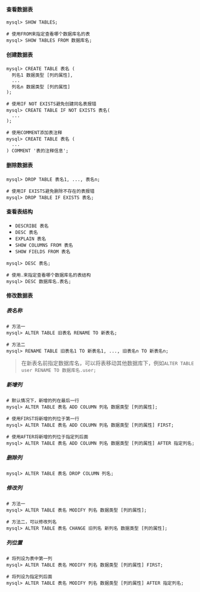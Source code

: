 #### 查看数据表

```mysql
mysql> SHOW TABLES;
```

```
# 使用FROM来指定查看哪个数据库名的表
mysql> SHOW TABLES FROM 数据库名;
```

#### 创建数据表

```mysql
mysql> CREATE TABLE 表名 (
  列名1 数据类型 [列的属性],
  ...
  列名n 数据类型 [列的属性]
);
```

```mysql
# 使用IF NOT EXISTS避免创建同名表报错
mysql> CREATE TABLE IF NOT EXISTS 表名(
  ...
);
```

```mysql
# 使用COMMENT添加表注释
mysql> CREATE TABLE 表名 (
  ...
) COMMENT '表的注释信息';
```

#### 删除数据表

```mysql
mysql> DROP TABLE 表名1, ..., 表名n;
```

```mysql
# 使用IF EXISTS避免删除不存在的表报错
mysql> DROP TABLE IF EXISTS 表名;
```

#### 查看表结构

- `DESCRIBE 表名`
- `DESC 表名`
- `EXPLAIN 表名`
- `SHOW COLUMNS FROM 表名`
- `SHOW FIELDS FROM 表名`

```mysql
mysql> DESC 表名;
```

```mysql
# 使用.来指定查看哪个数据库名的表结构
mysql> DESC 数据库名.表名;
```

#### 修改数据表

##### 表名称

```mysql
# 方法一
mysql> ALTER TABLE 旧表名 RENAME TO 新表名;
```

```mysql
# 方法二
mysql> RENAME TABLE 旧表名1 TO 新表名1, ..., 旧表名n TO 新表名n;
```

> 在新表名前指定数据库名，可以将表移动其他数据库下，例如`ALTER TABLE user RENAME TO 数据库名.user;`

##### 新增列

```mysql
# 默认情况下，新增的列在最后一行
mysql> ALTER TABLE 表名 ADD COLUMN 列名 数据类型 [列的属性];
```

```mysql
# 使用FIRST将新增的列位于第一行
mysql> ALTER TABLE 表名 ADD COLUMN 列名 数据类型 [列的属性] FIRST;
```

```mysql
# 使用AFTER将新增的列位于指定列后面
mysql> ALTER TABLE 表名 ADD COLUMN 列名 数据类型 [列的属性] AFTER 指定列名;
```

##### 删除列

```mysql
mysql> ALTER TABLE 表名 DROP COLUMN 列名;
```

##### 修改列

```mysql
# 方法一
mysql> ALTER TABLE 表名 MODIFY 列名 数据类型 [列的属性];
```

```mysql
# 方法二，可以修改列名
mysql> ALTER TABLE 表名 CHANGE 旧列名 新列名 数据类型 [列的属性];
```

##### 列位置

```mysql
# 将列设为表中第一列
mysql> ALTER TABLE 表名 MODIFY 列名 数据类型 [列的属性] FIRST;
```

```mysql
# 将列设为指定列后面
mysql> ALTER TABLE 表名 MODIFY 列名 数据类型 [列的属性] AFTER 指定列名;
```